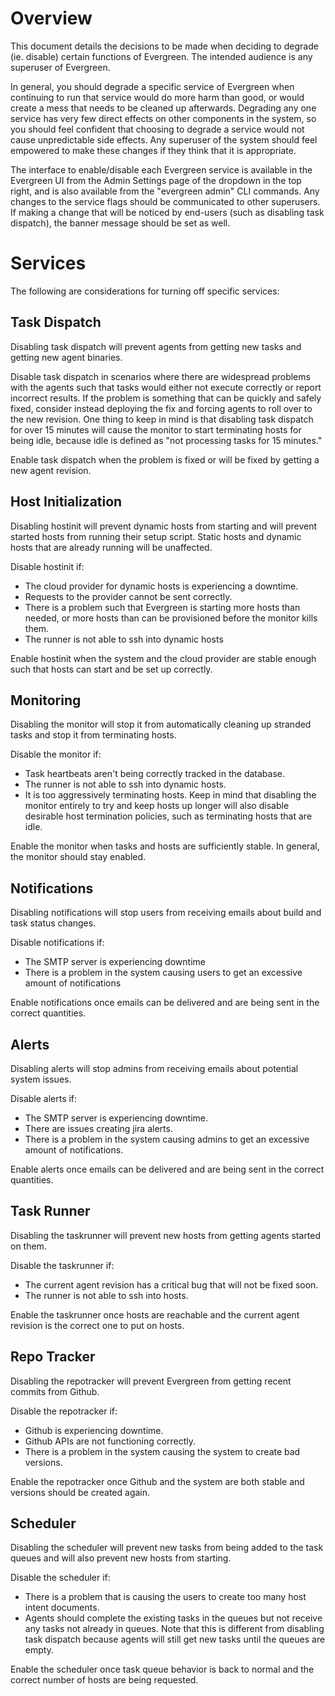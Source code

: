 # Overview

This document details the decisions to be made when deciding to degrade
(ie. disable) certain functions of Evergreen. The intended audience is
any superuser of Evergreen.

In general, you should degrade a specific service of Evergreen when
continuing to run that service would do more harm than good, or would
create a mess that needs to be cleaned up afterwards. Degrading any one
service has very few direct effects on other components in the system,
so you should feel confident that choosing to degrade a service would
not cause unpredictable side effects. Any superuser of the system should
feel empowered to make these changes if they think that it is
appropriate.

The interface to enable/disable each Evergreen service is available in
the Evergreen UI from the Admin Settings page of the dropdown in the top
right, and is also available from the \"evergreen admin\" CLI commands.
Any changes to the service flags should be communicated to other
superusers. If making a change that will be noticed by end-users (such
as disabling task dispatch), the banner message should be set as well.

# Services

The following are considerations for turning off specific services:

## Task Dispatch

Disabling task dispatch will prevent agents from getting new tasks and
getting new agent binaries.

Disable task dispatch in scenarios where there are widespread problems
with the agents such that tasks would either not execute correctly or
report incorrect results. If the problem is something that can be
quickly and safely fixed, consider instead deploying the fix and forcing
agents to roll over to the new revision. One thing to keep in mind is
that disabling task dispatch for over 15 minutes will cause the monitor
to start terminating hosts for being idle, because idle is defined as
\"not processing tasks for 15 minutes.\"

Enable task dispatch when the problem is fixed or will be fixed by
getting a new agent revision.

## Host Initialization

Disabling hostinit will prevent dynamic hosts from starting and will
prevent started hosts from running their setup script. Static hosts and
dynamic hosts that are already running will be unaffected.

Disable hostinit if:

-   The cloud provider for dynamic hosts is experiencing a downtime.
-   Requests to the provider cannot be sent correctly.
-   There is a problem such that Evergreen is starting more hosts than
    needed, or more hosts than can be provisioned before the monitor
    kills them.
-   The runner is not able to ssh into dynamic hosts

Enable hostinit when the system and the cloud provider are stable enough
such that hosts can start and be set up correctly.

## Monitoring

Disabling the monitor will stop it from automatically cleaning up
stranded tasks and stop it from terminating hosts.

Disable the monitor if:

-   Task heartbeats aren\'t being correctly tracked in the database.
-   The runner is not able to ssh into dynamic hosts.
-   It is too aggressively terminating hosts. Keep in mind that
    disabling the monitor entirely to try and keep hosts up longer will
    also disable desirable host termination policies, such as
    terminating hosts that are idle.

Enable the monitor when tasks and hosts are sufficiently stable. In
general, the monitor should stay enabled.

## Notifications

Disabling notifications will stop users from receiving emails about
build and task status changes.

Disable notifications if:

-   The SMTP server is experiencing downtime
-   There is a problem in the system causing users to get an excessive
    amount of notifications

Enable notifications once emails can be delivered and are being sent in
the correct quantities.

## Alerts

Disabling alerts will stop admins from receiving emails about potential
system issues.

Disable alerts if:

-   The SMTP server is experiencing downtime.
-   There are issues creating jira alerts.
-   There is a problem in the system causing admins to get an excessive
    amount of notifications.

Enable alerts once emails can be delivered and are being sent in the
correct quantities.

## Task Runner

Disabling the taskrunner will prevent new hosts from getting agents
started on them.

Disable the taskrunner if:

-   The current agent revision has a critical bug that will not be fixed
    soon.
-   The runner is not able to ssh into hosts.

Enable the taskrunner once hosts are reachable and the current agent
revision is the correct one to put on hosts.

## Repo Tracker

Disabling the repotracker will prevent Evergreen from getting recent
commits from Github.

Disable the repotracker if:

-   Github is experiencing downtime.
-   Github APIs are not functioning correctly.
-   There is a problem in the system causing the system to create bad
    versions.

Enable the repotracker once Github and the system are both stable and
versions should be created again.

## Scheduler

Disabling the scheduler will prevent new tasks from being added to the
task queues and will also prevent new hosts from starting.

Disable the scheduler if:

-   There is a problem that is causing the users to create too many host
    intent documents.
-   Agents should complete the existing tasks in the queues but not
    receive any tasks not already in queues. Note that this is different
    from disabling task dispatch because agents will still get new tasks
    until the queues are empty.

Enable the scheduler once task queue behavior is back to normal and the
correct number of hosts are being requested.
